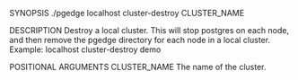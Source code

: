 
SYNOPSIS
    ./pgedge localhost cluster-destroy CLUSTER_NAME

DESCRIPTION
    Destroy a local cluster. This will stop postgres on each node, and then remove
the pgedge directory for each node in a local cluster.
Example: localhost cluster-destroy demo

POSITIONAL ARGUMENTS
    CLUSTER_NAME
        The name of the cluster.
